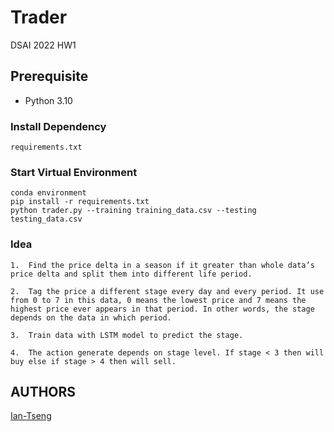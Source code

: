 # Trader

DSAI 2022 HW1

## Prerequisite
- Python 3.10

### Install Dependency
```
requirements.txt
```

### Start Virtual Environment
```
conda environment
pip install -r requirements.txt
python trader.py --training training_data.csv --testing testing_data.csv
```



### Idea 
```
1.  Find the price delta in a season if it greater than whole data’s price delta and split them into different life period.

2.  Tag the price a different stage every day and every period. It use from 0 to 7 in this data, 0 means the lowest price and 7 means the highest price ever appears in that period. In other words, the stage depends on the data in which period.

3.  Train data with LSTM model to predict the stage.

4.  The action generate depends on stage level. If stage < 3 then will buy else if stage > 4 then will sell.

```


## AUTHORS
[Ian-Tseng](https://github.com/Ian-Tseng/)
